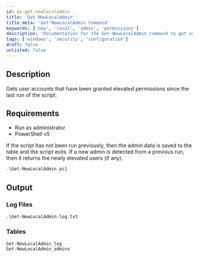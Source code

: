 ```yaml
---
id: ps-get-newlocaladmin
title: 'Get-NewLocalAdmin'
title_meta: 'Get-NewLocalAdmin Command'
keywords: ['new', 'local', 'admin', 'permissions']
description: 'Documentation for the Get-NewLocalAdmin command to get user accounts that have been granted elevated permissions since the last run of the script.'
tags: ['windows', 'security', 'configuration']
draft: false
unlisted: false
---
```

## Description
Gets user accounts that have been granted elevated permissions since the last run of the script.

## Requirements
- Run as administrator
- PowerShell v5


If the script has not been run previously, then the admin data is saved to the table and the script exits. If a new admin is detected from a previous run, then it returns the newly elevated users (if any).

```powershell
.\Get-NewLocalAdmin.ps1
```

## Output

### Log Files
    .\Get-NewLocalAdmin-log.txt
    
### Tables
    Get-NewLocalAdmin_log
    Get-NewLocalAdmin_admins




